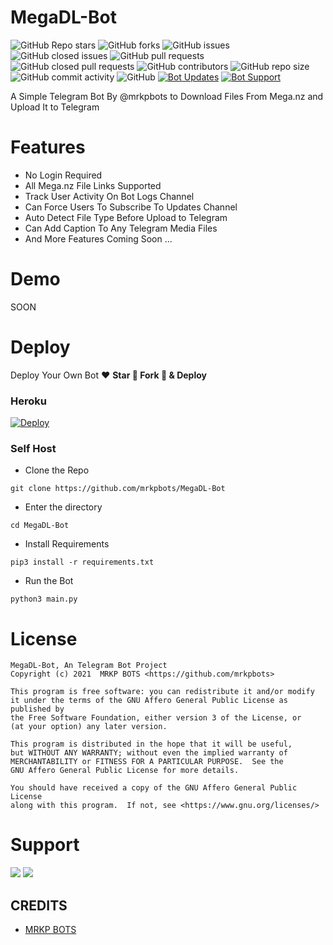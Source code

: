 # MegaDL-Bot
![GitHub Repo stars](https://img.shields.io/github/stars/Devansh20055/MEGA-BOT?color=blue&style=flat)
![GitHub forks](https://img.shields.io/github/forks/Devansh20055/MEGA-BOT?color=green&style=flat)
![GitHub issues](https://img.shields.io/github/issues/Devansh20055/MEGA-BOT)
![GitHub closed issues](https://img.shields.io/github/issues-closed/Devansh20055/MEGA-BOT)
![GitHub pull requests](https://img.shields.io/github/issues-pr/Devansh20055/MEGA-BOT)
![GitHub closed pull requests](https://img.shields.io/github/issues-pr-closed/Devansh20055/MEGA-BOT)
![GitHub contributors](https://img.shields.io/github/contributors/Devansh20055/MEGA-BOT?style=flat)
![GitHub repo size](https://img.shields.io/github/repo-size/Devansh20055/MEGA-BOT?color=red)
![GitHub commit activity](https://img.shields.io/github/commit-activity/m/Devansh20055/MEGA-BOT)
![GitHub](https://img.shields.io/github/license/Devansh20055/MEGA-BOT)
[![Bot Updates](https://img.shields.io/badge/MegaDL-Bot%20Updates-blue)](https://t.me/TEAM_SILENT_KING)
[![Bot Support](https://img.shields.io/badge/MegaDL-Bot%20Support%20Group-blue)](https://t.me/OFF_CHATS)

A Simple Telegram Bot By @mrkpbots to Download Files From Mega.nz and Upload It to Telegram

# Features
- No Login Required
- All Mega.nz File Links Supported
- Track User Activity On Bot Logs Channel
- Can Force Users To Subscribe To Updates Channel
- Auto Detect File Type Before Upload to Telegram
- Can Add Caption To Any Telegram Media Files
- And More Features Coming Soon ...

# Demo 
SOON 

# Deploy
Deploy Your Own Bot ♥️ **Star 🌟 Fork 🍴 & Deploy**

### Heroku
[![Deploy](https://www.herokucdn.com/deploy/button.svg)](https://heroku.com/deploy?template=https://github.com/Devansh20055/MEGA-BOT)

### Self Host

- Clone the Repo
```
git clone https://github.com/mrkpbots/MegaDL-Bot
```
- Enter the directory
```
cd MegaDL-Bot
```
- Install Requirements
```
pip3 install -r requirements.txt
```
- Run the Bot
```
python3 main.py
```

# License
```
MegaDL-Bot, An Telegram Bot Project
Copyright (c) 2021  MRKP BOTS <https://github.com/mrkpbots>

This program is free software: you can redistribute it and/or modify
it under the terms of the GNU Affero General Public License as published by
the Free Software Foundation, either version 3 of the License, or
(at your option) any later version.

This program is distributed in the hope that it will be useful,
but WITHOUT ANY WARRANTY; without even the implied warranty of
MERCHANTABILITY or FITNESS FOR A PARTICULAR PURPOSE.  See the
GNU Affero General Public License for more details.

You should have received a copy of the GNU Affero General Public License
along with this program.  If not, see <https://www.gnu.org/licenses/>
```

# Support 
<a href="https://t.me/off_chats"><img src="https://img.shields.io/badge/Support_Group-2cb6e0?style=for-the-badge&logo=telegram&logoColor=white"></a> <a href="https://t.me/TEAM_SILENT_KING"><img src="https://img.shields.io/badge/Updates_Channel-2cb6e0?style=for-the-badge&logo=telegram&logoColor=white"></a>

## CREDITS

- [MRKP BOTS](https://github.com/mrkpbots)
